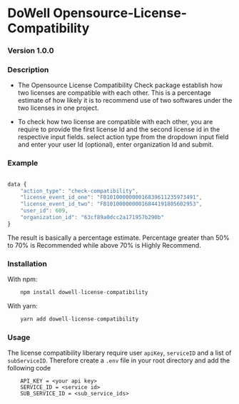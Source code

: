 
# DoWell Opensource-License-Compatibility

### Version 1.0.0

### Description
- The Opensource License Compatibility Check package establish how two licenses are compatible with each other. This is a percentage estimate of how likely it is to recommend use of two softwares under the two licenses in one project.

- To check how two license are compatible with each other, you are require to provide the first license Id and the second license id in the respective input fields. select action type from the dropdown input field and enter your user Id (optional), enter organization Id and submit.

### Example
```javascript

data {
    "action_type": "check-compatibility",
    "license_event_id_one": "FB1010000000016839611235973491",
    "license_event_id_two": "FB1010000000016844191805602953",
    "user_id": 609,
    "organization_id": "63cf89a0dcc2a171957b290b"
}

```
The result is basically a percentage estimate. Percentage greater than 50% to 70% is Recommended while above 70% is Highly Recommend. 

### Installation

With npm:

```javascript
    npm install dowell-license-compatibility
```
With yarn:

```javascript
    yarn add dowell-license-compatibility
```

### Usage

The license compatibility liberary require user ```apiKey```, ```serviceID``` and a list of ```subServiceID```. Therefore create a ```.env``` file in your root directory and add the following code

```
    API_KEY = <your api key>
    SERVICE_ID = <service id>
    SUB_SERVICE_ID = <sub_service_ids>
```


